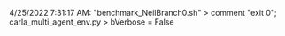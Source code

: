 4/25/2022 7:31:17 AM: "benchmark_NeilBranch0.sh" > comment "exit 0"; carla_multi_agent_env.py > bVerbose = False